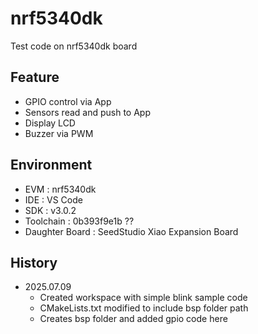# nrf5340dk
Test code on nrf5340dk board

## Feature
- GPIO control via App
- Sensors read and push to App
- Display LCD
- Buzzer via PWM

## Environment
- EVM : nrf5340dk
- IDE : VS Code
- SDK : v3.0.2
- Toolchain : 0b393f9e1b ??
- Daughter Board : SeedStudio Xiao Expansion Board


## History
- 2025.07.09
  - Created workspace with simple blink sample code
  - CMakeLists.txt modified to include bsp folder path
  - Creates bsp folder and added gpio code here